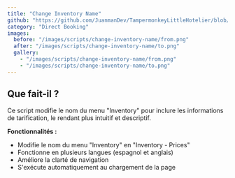 ```yaml
---
title: "Change Inventory Name"
github: "https://github.com/JuanmanDev/TampermonkeyLittleHotelier/blob/main/directBooking/changeInventoryName.user.js"
category: "Direct Booking"
images:
  before: "/images/scripts/change-inventory-name/from.png"
  after: "/images/scripts/change-inventory-name/to.png"
  gallery:
    - "/images/scripts/change-inventory-name/from.png"
    - "/images/scripts/change-inventory-name/to.png"
---
```


## Que fait-il ?

Ce script modifie le nom du menu "Inventory" pour inclure les informations de tarification, le rendant plus intuitif et descriptif.

**Fonctionnalités :**
- Modifie le nom du menu "Inventory" en "Inventory - Prices"
- Fonctionne en plusieurs langues (espagnol et anglais)
- Améliore la clarté de navigation
- S'exécute automatiquement au chargement de la page
